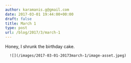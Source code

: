 ```yaml
---
author: karamanis.g@gmail.com
date: 2017-03-01 19:44:00+00:00
draft: false
title: March 1
type: post
url: /blog/2017/3/march-1
---
```


Honey, I shrunk the birthday cake.


  
      ![](/images/2017-03-01-20173march-1/image-asset.jpeg)

